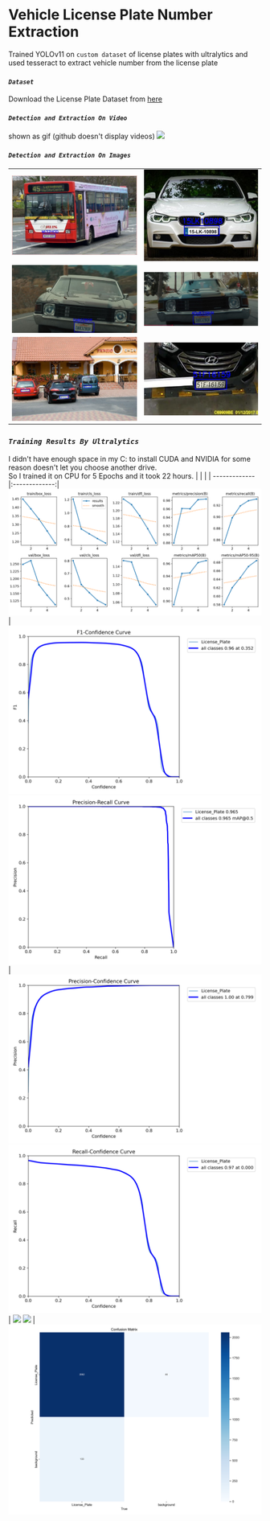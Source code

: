 # Vehicle License Plate Number Extraction
Trained YOLOv11 on `custom dataset` of license plates with ultralytics and used tesseract to extract vehicle number from the license plate

#### *`Dataset`*
Download the License Plate Dataset from [here](https://universe.roboflow.com/roboflow-universe-projects/license-plate-recognition-rxg4e/dataset/4)

#### *`Detection and Extraction On Video`*
shown as gif (github doesn't display videos)
![](test_vids/out_1.gif)

#### *`Detection and Extraction On Images`*
|               |		        |
| ------------- |:-------------:|
![](test_images/1_out.jpg) | ![](test_images/2_out.jpg) 
![](test_images/12_out.jpg)  | ![](test_images/14_out.jpg) 
![](test_images/4_out.jpg)  | ![](test_images/11_out.jpg) 

### *`Training Results By Ultralytics`*
I didn't have enough space in my C: to install CUDA and NVIDIA for some reason doesn't let you choose another drive.  
So I trained it on CPU for 5 Epochs and it took 22 hours.
|               |		        |
| ------------- |:-------------:|
![](runs/detect/train2/results.png) | ![](runs/detect/train2/F1_curve.png) 
![](runs/detect/train2/PR_curve.png)  | ![](runs/detect/train2/P_curve.png) 
![](runs/detect/train2/R_curve.png)  | ![](runs/detect/train2/labels_correlogram.png) 
![](runs/detect/train2/labels.png)  | ![](runs/detect/train2/confusion_matrix.png) 

